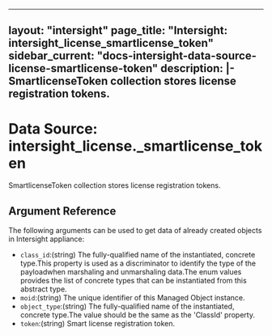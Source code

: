 
---
layout: "intersight"
page_title: "Intersight: intersight_license_smartlicense_token"
sidebar_current: "docs-intersight-data-source-license-smartlicense-token"
description: |-
SmartlicenseToken collection stores license registration tokens.
---

# Data Source: intersight_license._smartlicense_token
SmartlicenseToken collection stores license registration tokens.
## Argument Reference
The following arguments can be used to get data of already created objects in Intersight appliance:
* `class_id`:(string) The fully-qualified name of the instantiated, concrete type.This property is used as a discriminator to identify the type of the payloadwhen marshaling and unmarshaling data.The enum values provides the list of concrete types that can be instantiated from this abstract type. 
* `moid`:(string) The unique identifier of this Managed Object instance. 
* `object_type`:(string) The fully-qualified name of the instantiated, concrete type.The value should be the same as the 'ClassId' property. 
* `token`:(string) Smart license registration token. 
